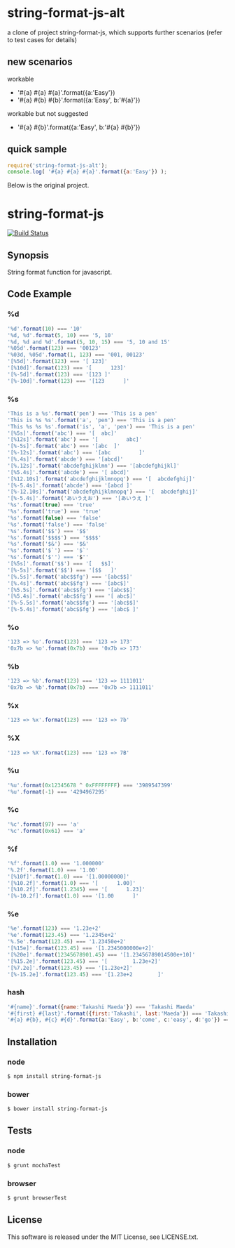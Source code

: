 # string-format-js-alt

a clone of project string-format-js, which supports further scenarios (refer to test cases for details)

## new scenarios

workable
- '#{a} #{a} #{a}'.format({a:'Easy'})
- '#{a} #{b} #{b}'.format({a:'Easy', b:'#{a}'}) 

workable but not suggested
- '#{a} #{b}'.format({a:'Easy', b:'#{a} #{b}'})


## quick sample

```javascript
require('string-format-js-alt');
console.log( '#{a} #{a} #{a}'.format({a:'Easy'}) );
```


Below is the original project. 

# string-format-js

[![Build Status](https://travis-ci.org/tmaeda1981jp/string-format-js.png?branch=master)](https://travis-ci.org/tmaeda1981jp/string-format-js)


## Synopsis

String format function for javascript.

## Code Example

### %d

```javascript
'%d'.format(10) === '10'
'%d, %d'.format(5, 10) === '5, 10'
'%d, %d and %d'.format(5, 10, 15) === '5, 10 and 15'
'%05d'.format(123) === '00123'
'%03d, %05d'.format(1, 123) === '001, 00123'
'[%5d]'.format(123) === '[ 123]'
'[%10d]'.format(123) === '[      123]'
'[%-5d]'.format(123) === '[123 ]'
'[%-10d]'.format(123) === '[123      ]'
```

### %s

```javascript
'This is a %s'.format('pen') === 'This is a pen'
'This is %s %s'.format('a', 'pen') === 'This is a pen'
'This %s %s %s'.format('is', 'a', 'pen') === 'This is a pen'
'[%5s]'.format('abc') === '[  abc]'
'[%12s]'.format('abc') === '[         abc]'
'[%-5s]'.format('abc') === '[abc  ]'
'[%-12s]'.format('abc') === '[abc         ]'
'[%.4s]'.format('abcde') === '[abcd]'
'[%.12s]'.format('abcdefghijklmn') === '[abcdefghijkl]'
'[%5.4s]'.format('abcde') === '[ abcd]'
'[%12.10s]'.format('abcdefghijklmnopq') === '[  abcdefghij]'
'[%-5.4s]'.format('abcde') === '[abcd ]'
'[%-12.10s]'.format('abcdefghijklmnopq') === '[  abcdefghij]'
'[%-5.4s]'.format('あいうえお') === '[あいうえ ]'
'%s'.format(true) === 'true'
'%s'.format('true') === 'true'
'%s'.format(false) === 'false'
'%s'.format('false') === 'false'
'%s'.format('$$') === '$$'
'%s'.format('$$$$') === '$$$$'
'%s'.format('$&') === '$&'
'%s'.format('$`') === '$`'
'%s'.format('$'') === '$''
'[%5s]'.format('$$') === '[   $$]'
'[%-5s]'.format('$$') === '[$$   ]'
'[%.5s]'.format('abc$$fg') === '[abc$$]'
'[%.4s]'.format('abc$$fg') === '[abc$]'
'[%5.5s]'.format('abc$$fg') === '[abc$$]'
'[%5.4s]'.format('abc$$fg') === '[ abc$]'
'[%-5.5s]'.format('abc$$fg') === '[abc$$]'
'[%-5.4s]'.format('abc$$fg') === '[abc$ ]'
```

### %o

```javascript
'123 => %o'.format(123) === '123 => 173'
'0x7b => %o'.format(0x7b) === '0x7b => 173'
```

### %b

```javascript
'123 => %b'.format(123) === '123 => 1111011'
'0x7b => %b'.format(0x7b) === '0x7b => 1111011'
```

### %x

```javascript
'123 => %x'.format(123) === '123 => 7b'
```

### %X

```javascript
'123 => %X'.format(123) === '123 => 7B'
```

### %u

```javascript
'%u'.format(0x12345678 ^ 0xFFFFFFFF) === '3989547399'
'%u'.format(-1) === '4294967295'
```

### %c

```javascript
'%c'.format(97) === 'a'
'%c'.format(0x61) === 'a'
```

### %f

```javascript
'%f'.format(1.0) === '1.000000'
'%.2f'.format(1.0) === '1.00'
'[%10f]'.format(1.0) === '[1.00000000]'
'[%10.2f]'.format(1.0) === '[      1.00]'
'[%10.2f]'.format(1.2345) === '[      1.23]'
'[%-10.2f]'.format(1.0) === '[1.00      ]'
```
### %e

```javascript
'%e'.format(123) === '1.23e+2'
'%e'.format(123.45) === '1.2345e+2'
'%.5e'.format(123.45) === '1.23450e+2'
'[%15e]'.format(123.45) === '[1.2345000000e+2]'
'[%20e]'.format(12345678901.45) === '[1.23456789014500e+10]'
'[%15.2e]'.format(123.45) === '[        1.23e+2]'
'[%7.2e]'.format(123.45) === '[1.23e+2]'
'[%-15.2e]'.format(123.45) === '[1.23e+2        ]'
```
### hash

```javascript
'#{name}'.format({name:'Takashi Maeda'}) === 'Takashi Maeda'
'#{first} #{last}'.format({first:'Takashi', last:'Maeda'}) === 'Takashi Maeda'
'#{a} #{b}, #{c} #{d}'.format(a:'Easy', b:'come', c:'easy', d:'go'}) === 'Easy come, easy go'
```

## Installation

### node

```bash
$ npm install string-format-js
```

### bower

```bash
$ bower install string-format-js
```

## Tests

### node

```bash
$ grunt mochaTest
```

### browser

```bash
$ grunt browserTest
```

## License

This software is released under the MIT License, see LICENSE.txt.
